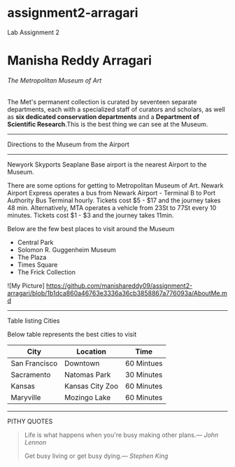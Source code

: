 # assignment2-arragari

Lab Assignment 2

# Manisha Reddy Arragari

###### The Metropolitan Museum of Art

The Met's permanent collection is curated by seventeen separate departments, each with a specialized staff of curators and scholars, as well as __six dedicated conservation departments__ and a __Department of Scientific Research__.This is the best thing we can see at the Museum.

***
Directions to the Museum from the Airport
***
Newyork Skyports Seaplane Base airport is the nearest Airport to the Museum.

There are some options for getting to Metropolitan Museum of Art. Newark Airport Express operates a bus from Newark Airport - Terminal B to Port Authority Bus Terminal hourly. Tickets cost $5 - $17 and the journey takes 48 min. Alternatively, MTA operates a vehicle from 23St to 77St every 10 minutes. Tickets cost $1 - $3 and the journey takes 11min.

Below are the few best places to visit around the Museum
* Central Park
* Solomon R. Guggenheim Museum
* The Plaza
* Times Square
* The Frick Collection

![My Picture] https://github.com/manishareddy09/assignment2-arragari/blob/1b1dca860a46763e3336a36cb3858867a776093a/AboutMe.md

***
Table listing Cities

Below table represents the best cities to visit

|      City       |  Location        |  Time       |
| --------------  | ---------------  | ----------- |
| San Francisco   |  Downtown        |  60 Mintues |
| Sacramento      |  Natomas Park    |  30 Minutes |
| Kansas          |  Kansas City Zoo |  60 Minutes |
| Maryville       |  Mozingo Lake    |  60 Minutes |

***
PITHY QUOTES

 > Life is what happens when you're busy making other plans.— _John Lennon_
 >
 > Get busy living or get busy dying.— _Stephen King_
